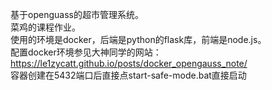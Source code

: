 基于openguass的超市管理系统。  
菜鸡的课程作业。  
使用的环境是docker，后端是python的flask库，前端是node.js。  
配置docker环境参见大神同学的网站：https://le1zycatt.github.io/posts/docker_opengauss_note/  
容器创建在5432端口后直接点start-safe-mode.bat直接启动  
